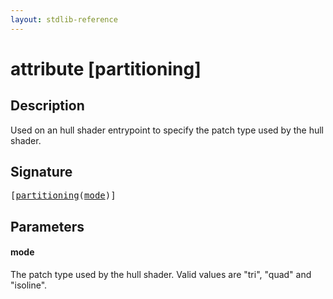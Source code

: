 ```yaml
---
layout: stdlib-reference
---
```


# attribute [partitioning]

## Description

Used on an hull shader entrypoint to specify the patch type used by the hull shader.

## Signature

<pre>
[<a href=".html">partitioning</a>(<a href=".html#decl-mode" class="code_param">mode</a>)]
</pre>

## Parameters

####  <a id="decl-mode"></a>mode
The patch type used by the hull shader. Valid values are "tri", "quad" and "isoline".


